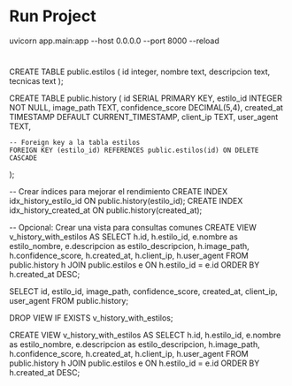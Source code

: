
# Run Project

uvicorn app.main:app --host 0.0.0.0 --port 8000 --reload




#

CREATE TABLE public.estilos (
    id integer,
    nombre text,
    descripcion text,
    tecnicas text
);




CREATE TABLE public.history (
    id SERIAL PRIMARY KEY,
    estilo_id INTEGER NOT NULL,
    image_path TEXT,
    confidence_score DECIMAL(5,4),
    created_at TIMESTAMP DEFAULT CURRENT_TIMESTAMP,
    client_ip TEXT,
    user_agent TEXT,
    
    -- Foreign key a la tabla estilos
    FOREIGN KEY (estilo_id) REFERENCES public.estilos(id) ON DELETE CASCADE
);

-- Crear índices para mejorar el rendimiento
CREATE INDEX idx_history_estilo_id ON public.history(estilo_id);
CREATE INDEX idx_history_created_at ON public.history(created_at);

-- Opcional: Crear una vista para consultas comunes
CREATE VIEW v_history_with_estilos AS
SELECT 
    h.id,
    h.estilo_id,
    e.nombre as estilo_nombre,
    e.descripcion as estilo_descripcion,
    h.image_path,
    h.confidence_score,
    h.created_at,
    h.client_ip,
    h.user_agent
FROM public.history h
JOIN public.estilos e ON h.estilo_id = e.id
ORDER BY h.created_at DESC;



SELECT id, estilo_id, image_path, confidence_score, created_at, client_ip, user_agent
	FROM public.history;

DROP VIEW IF EXISTS v_history_with_estilos;

CREATE VIEW v_history_with_estilos AS
SELECT 
    h.id,
    h.estilo_id,
    e.nombre as estilo_nombre,
    e.descripcion as estilo_descripcion,
    h.image_path,
    h.confidence_score,
    h.created_at,
    h.client_ip,
    h.user_agent
FROM public.history h
JOIN public.estilos e ON h.estilo_id = e.id
ORDER BY h.created_at DESC;